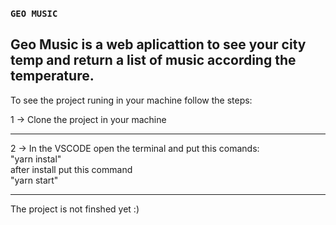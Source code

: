 ### `GEO MUSIC`
  Geo Music is a web aplicattion to see your city temp and return a list of music according the temperature.
  -------------------------------------------------------------------------------------------------------------------------------------------------------------------
  To see the project runing in your machine follow the steps:                                                                                                       
  
  1 -> Clone the project in your machine
  
------------------------------------------------------------------------------------------------------------------------------------------------------------------
  
  2 -> In the VSCODE open the terminal and put this comands:                                                                                                         
    "yarn instal"                                                                                                                                                   
          after install put this command                                                                                                                             
     "yarn start"
     
 ------------------------------------------------------------------------------------------------------------------------------------------------------------------

The project is not finshed yet :)
